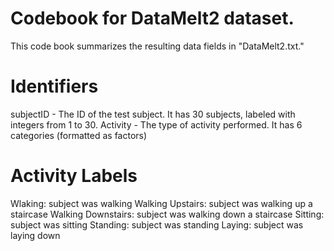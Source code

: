 # Codebook for DataMelt2 dataset.

This code book summarizes the resulting data fields in "DataMelt2.txt."

# Identifiers

subjectID - The ID of the test subject. It has 30 subjects, labeled with integers from 1 to 30.
Activity - The type of activity performed. It has 6 categories (formatted as factors)

# Activity Labels

Wlaking: subject was walking
Walking Upstairs: subject was walking up a staircase
Walking Downstairs: subject was walking down a staircase
Sitting: subject was sitting
Standing: subject was standing
Laying: subject was laying down
